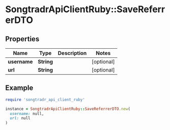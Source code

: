 # SongtradrApiClientRuby::SaveReferrerDTO

## Properties

| Name | Type | Description | Notes |
| ---- | ---- | ----------- | ----- |
| **username** | **String** |  | [optional] |
| **url** | **String** |  | [optional] |

## Example

```ruby
require 'songtradr_api_client_ruby'

instance = SongtradrApiClientRuby::SaveReferrerDTO.new(
  username: null,
  url: null
)
```


